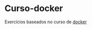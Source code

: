 # Curso-docker

Exercícios baseados no curso de [docker](https://www.udemy.com/course/curso-docker/)